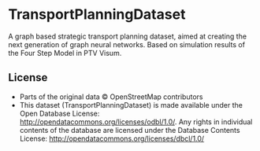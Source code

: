 # TransportPlanningDataset
A graph based strategic transport planning dataset, aimed at creating the next generation of graph neural networks. Based on simulation results of the Four Step Model in PTV Visum.









## License

- Parts of the original data © OpenStreetMap contributors
- This dataset (TransportPlanningDataset) is made available under the Open Database License: http://opendatacommons.org/licenses/odbl/1.0/. Any rights in individual contents of the database are licensed under the Database Contents License: http://opendatacommons.org/licenses/dbcl/1.0/


